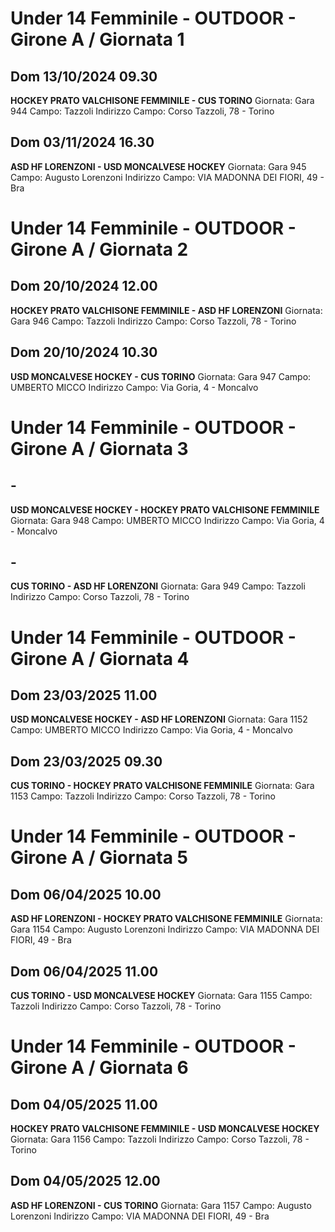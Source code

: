 # Under 14 Femminile - OUTDOOR  - Girone A / Giornata 1
## Dom 13/10/2024 09.30
**HOCKEY PRATO VALCHISONE FEMMINILE - CUS TORINO**
Giornata: Gara 944
Campo: Tazzoli 
Indirizzo Campo:  Corso Tazzoli, 78 - Torino


## Dom 03/11/2024 16.30
**ASD HF LORENZONI - USD MONCALVESE HOCKEY**
Giornata: Gara 945
Campo: Augusto Lorenzoni 
Indirizzo Campo:  VIA MADONNA DEI FIORI, 49 - Bra

# Under 14 Femminile - OUTDOOR  - Girone A / Giornata 2
## Dom 20/10/2024 12.00
**HOCKEY PRATO VALCHISONE FEMMINILE - ASD HF LORENZONI**
Giornata: Gara 946
Campo: Tazzoli 
Indirizzo Campo:  Corso Tazzoli, 78 - Torino


## Dom 20/10/2024 10.30
**USD MONCALVESE HOCKEY - CUS TORINO**
Giornata: Gara 947
Campo: UMBERTO MICCO 
Indirizzo Campo:  Via Goria, 4 - Moncalvo

# Under 14 Femminile - OUTDOOR  - Girone A / Giornata 3
## -
**USD MONCALVESE HOCKEY - HOCKEY PRATO VALCHISONE FEMMINILE**
Giornata: Gara 948
Campo: UMBERTO MICCO 
Indirizzo Campo:  Via Goria, 4 - Moncalvo


## -
**CUS TORINO - ASD HF LORENZONI**
Giornata: Gara 949
Campo: Tazzoli 
Indirizzo Campo:  Corso Tazzoli, 78 - Torino

# Under 14 Femminile - OUTDOOR  - Girone A / Giornata 4
## Dom 23/03/2025 11.00
**USD MONCALVESE HOCKEY - ASD HF LORENZONI**
Giornata: Gara 1152
Campo: UMBERTO MICCO 
Indirizzo Campo:  Via Goria, 4 - Moncalvo


## Dom 23/03/2025 09.30
**CUS TORINO - HOCKEY PRATO VALCHISONE FEMMINILE**
Giornata: Gara 1153
Campo: Tazzoli 
Indirizzo Campo:  Corso Tazzoli, 78 - Torino

# Under 14 Femminile - OUTDOOR  - Girone A / Giornata 5
## Dom 06/04/2025 10.00
**ASD HF LORENZONI - HOCKEY PRATO VALCHISONE FEMMINILE**
Giornata: Gara 1154
Campo: Augusto Lorenzoni 
Indirizzo Campo:  VIA MADONNA DEI FIORI, 49 - Bra


## Dom 06/04/2025 11.00
**CUS TORINO - USD MONCALVESE HOCKEY**
Giornata: Gara 1155
Campo: Tazzoli 
Indirizzo Campo:  Corso Tazzoli, 78 - Torino

# Under 14 Femminile - OUTDOOR  - Girone A / Giornata 6
## Dom 04/05/2025 11.00
**HOCKEY PRATO VALCHISONE FEMMINILE - USD MONCALVESE HOCKEY**
Giornata: Gara 1156
Campo: Tazzoli 
Indirizzo Campo:  Corso Tazzoli, 78 - Torino


## Dom 04/05/2025 12.00
**ASD HF LORENZONI - CUS TORINO**
Giornata: Gara 1157
Campo: Augusto Lorenzoni 
Indirizzo Campo:  VIA MADONNA DEI FIORI, 49 - Bra

